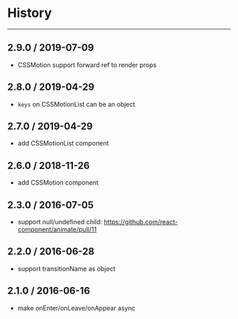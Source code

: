 # History
----

## 2.9.0 / 2019-07-09

- CSSMotion support forward ref to render props

## 2.8.0 / 2019-04-29

- `keys` on CSSMotionList can be an object

## 2.7.0 / 2019-04-29

- add CSSMotionList component

## 2.6.0 / 2018-11-26

- add CSSMotion component

## 2.3.0 / 2016-07-05

- support null/undefined child: https://github.com/react-component/animate/pull/11

## 2.2.0 / 2016-06-28

- support transitionName as object

## 2.1.0 / 2016-06-16

- make onEnter/onLeave/onAppear async